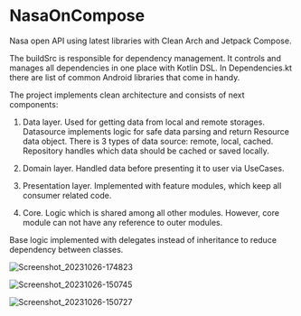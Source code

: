 # NasaOnCompose

Nasa open API using latest libraries with Clean Arch and Jetpack Compose. 

The buildSrc is responsible for dependency management.
It controls and manages all dependencies in one place with Kotlin DSL. In Dependencies.kt there are list of common Android libraries that come in handy.

The project implements clean architecture and consists of next components:

1. Data layer.
Used for getting data from local and remote storages. Datasource implements logic for safe data parsing and return Resource data object. 
There is 3 types of data source: remote, local, cached. Repository handles which data should be cached or saved locally.

2. Domain layer.
Handled data before presenting it to user via UseCases.

3. Presentation layer.
Implemented with feature modules, which keep all consumer related code.

4. Core.
Logic which is shared among all other modules. However, core module can not have any reference to outer modules. 

Base logic implemented with delegates instead of inheritance to reduce dependency between classes.  


![Screenshot_20231026-174823](https://github.com/Vik-SVG/NasaOnCompose/assets/52634082/9a84f03f-e043-4221-83f8-43a99e836b6a)

![Screenshot_20231026-150745](https://github.com/Vik-SVG/NasaOnCompose/assets/52634082/a8026416-cfd7-4a9e-819d-864734749037)

![Screenshot_20231026-150727](https://github.com/Vik-SVG/NasaOnCompose/assets/52634082/72e5d699-ae2f-458b-92bc-fb7a84fa929a)
